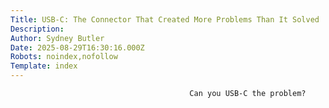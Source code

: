 ```yaml
---
Title: USB-C: The Connector That Created More Problems Than It Solved
Description: 
Author: Sydney Butler
Date: 2025-08-29T16:30:16.000Z
Robots: noindex,nofollow
Template: index
---
```


                                            Can you USB-C the problem?
                                        